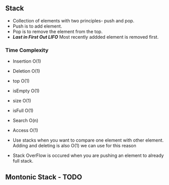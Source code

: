 ## Stack

- Collection of elements with two principles- push and pop.
- Push is to add element.
- Pop is to remove the element from the top.
- **_Last in First Out LIFO_** Most recently addded element is removed first.

### Time  Complexity
- Insertion O(1)
- Deletion O(1)
- top O(1)
- isEmpty O(1)
- size O(1)
- isFull O(1)
- Search O(n)
- Access O(1)

- Use stacks when you want to compare one element with other element. Adding and deleting is also O(1) we can use for this reason
- Stack OverFlow is occured when you are pushing an element to already full stack.

## Montonic Stack - TODO